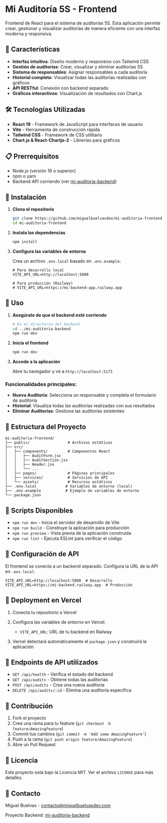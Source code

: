 # Mi Auditoría 5S - Frontend

Frontend de React para el sistema de auditorías 5S. Esta aplicación permite crear, gestionar y visualizar auditorías de manera eficiente con una interfaz moderna y responsiva.

## 🚀 Características

- **Interfaz intuitiva**: Diseño moderno y responsivo con Tailwind CSS
- **Gestión de auditorías**: Crear, visualizar y eliminar auditorías 5S
- **Sistema de responsables**: Asignar responsables a cada auditoría
- **Historial completo**: Visualizar todas las auditorías realizadas con gráficos
- **API RESTful**: Conexión con backend separado
- **Gráficos interactivos**: Visualización de resultados con Chart.js

## 🛠️ Tecnologías Utilizadas

- **React 19** - Framework de JavaScript para interfaces de usuario
- **Vite** - Herramienta de construcción rápida
- **Tailwind CSS** - Framework de CSS utilitario
- **Chart.js & React-Chartjs-2** - Librerías para gráficos

## 📋 Prerrequisitos

- Node.js (versión 16 o superior)
- npm o yarn
- Backend API corriendo (ver [mi-auditoria-backend](https://github.com/miguelbuelvasdev/mi-auditoria-backend))

## 🔧 Instalación

1. **Clona el repositorio**
   ```bash
   git clone https://github.com/miguelbuelvasdev/mi-auditoria-frontend.git
   cd mi-auditoria-frontend
   ```

2. **Instala las dependencias**
   ```bash
   npm install
   ```

3. **Configura las variables de entorno**

   Crea un archivo `.env.local` basado en `.env.example`:
   ```env
   # Para desarrollo local
   VITE_API_URL=http://localhost:5000

   # Para producción (Railway)
   # VITE_API_URL=https://mi-backend-app.railway.app
   ```

## 🚀 Uso

1. **Asegúrate de que el backend esté corriendo**
   ```bash
   # En el directorio del backend
   cd ../mi-auditoria-backend
   npm run dev
   ```

2. **Inicia el frontend**
   ```bash
   npm run dev
   ```

3. **Accede a la aplicación**

   Abre tu navegador y ve a `http://localhost:5173`

### Funcionalidades principales:

- **Nueva Auditoría**: Selecciona un responsable y completa el formulario de auditoría
- **Historial**: Visualiza todas las auditorías realizadas con sus resultados
- **Eliminar Auditorías**: Gestiona las auditorías existentes

## 📁 Estructura del Proyecto

```
mi-auditoria-frontend/
├── public/                 # Archivos estáticos
├── src/
│   ├── components/         # Componentes React
│   │   ├── AuditForm.jsx
│   │   ├── AuditSection.jsx
│   │   ├── Header.jsx
│   │   └── ...
│   ├── pages/              # Páginas principales
│   ├── services/           # Servicios de API
│   └── assets/             # Recursos estáticos
├── .env.local             # Variables de entorno (local)
├── .env.example           # Ejemplo de variables de entorno
└── package.json
```

## 🧪 Scripts Disponibles

- `npm run dev` - Inicia el servidor de desarrollo de Vite
- `npm run build` - Construye la aplicación para producción
- `npm run preview` - Vista previa de la aplicación construida
- `npm run lint` - Ejecuta ESLint para verificar el código

## 🔧 Configuración de API

El frontend se conecta a un backend separado. Configura la URL de la API en `.env.local`:

```env
VITE_API_URL=http://localhost:5000  # Desarrollo
VITE_API_URL=https://mi-backend.railway.app  # Producción
```

## 🚀 Deployment en Vercel

1. Conecta tu repositorio a Vercel
2. Configura las variables de entorno en Vercel:
   - `VITE_API_URL`: URL de tu backend en Railway

3. Vercel detectará automáticamente el `package.json` y construirá la aplicación

## 📡 Endpoints de API utilizados

- `GET /api/health` - Verifica el estado del backend
- `GET /api/audits` - Obtiene todas las auditorías
- `POST /api/audits` - Crea una nueva auditoría
- `DELETE /api/audits/:id` - Elimina una auditoría específica

## 🤝 Contribución

1. Fork el proyecto
2. Crea una rama para tu feature (`git checkout -b feature/AmazingFeature`)
3. Commit tus cambios (`git commit -m 'Add some AmazingFeature'`)
4. Push a la rama (`git push origin feature/AmazingFeature`)
5. Abre un Pull Request

## 📝 Licencia

Este proyecto está bajo la Licencia MIT. Ver el archivo `LICENSE` para más detalles.

## 📧 Contacto

Miguel Buelvas - contacto@miguelbuelvasdev.com

Proyecto Backend: [mi-auditoria-backend](https://github.com/miguelbuelvasdev/mi-auditoria-backend)

